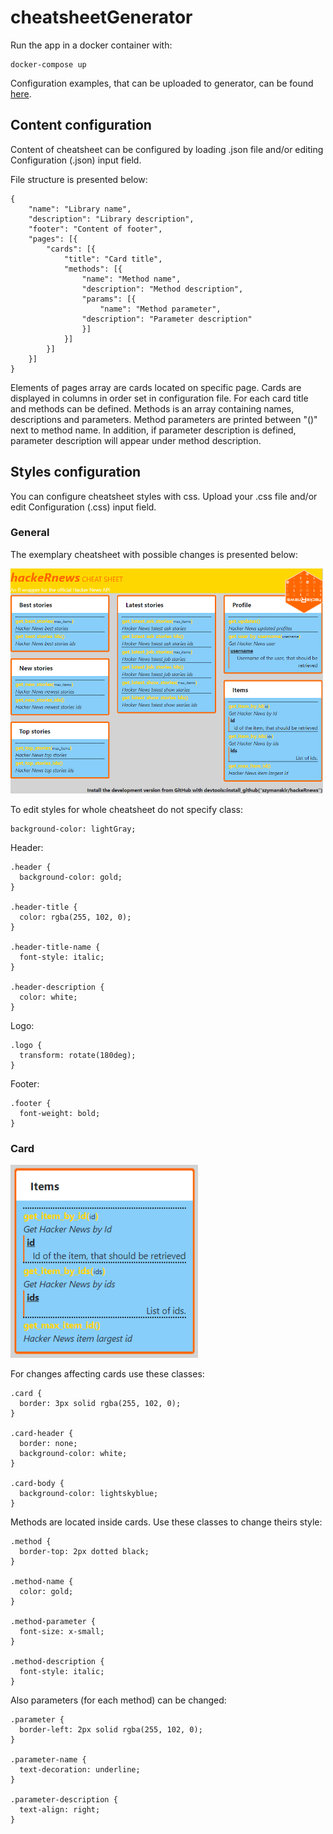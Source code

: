 # cheatsheetGenerator

Run the app in a docker container with:
```
docker-compose up
```

Configuration examples, that can be uploaded to generator, can be found [here](https://github.com/magierska/cheatsheetGenerator/tree/master/example).

## Content configuration

Content of cheatsheet can be configured by loading .json file and/or editing Configuration (.json) input field.

File structure is presented below:

```
{
	"name": "Library name",
	"description": "Library description",
	"footer": "Content of footer",
	"pages": [{
    	"cards": [{
      		"title": "Card title",
      		"methods": [{
        		"name": "Method name",
        		"description": "Method description",
        		"params": [{
          			"name": "Method parameter",
				"description": "Parameter description"
        		}]
      		}]
    	}]
  	}]
}

```

Elements of pages array are cards located on specific page. Cards are displayed in columns in order set in configuration file. For each card title and methods can be defined. Methods is an array containing names, descriptions and parameters. Method parameters are printed between "()" next to method name. In addition, if parameter description is defined, parameter description will appear under method description.

## Styles configuration

You can configure cheatsheet styles with css. Upload your .css file and/or edit Configuration (.css) input field.

### General
The exemplary cheatsheet with possible changes is presented below:

<img src="documentation/css-vis.png" width="500" />

To edit styles for whole cheatsheet do not specify class:
```
background-color: lightGray;
```

Header:
```
.header {
  background-color: gold;
}

.header-title {
  color: rgba(255, 102, 0);
}

.header-title-name {
  font-style: italic;
}

.header-description {
  color: white;
}
```

Logo:
```
.logo {
  transform: rotate(180deg);
}
```

Footer:
```
.footer {
  font-weight: bold;
}
```

### Card

<img src="documentation/css-card-vis.png" width="300" />

For changes affecting cards use these classes:

```
.card {
  border: 3px solid rgba(255, 102, 0);
}

.card-header {
  border: none;
  background-color: white;
}

.card-body {
  background-color: lightskyblue;
}
```

Methods are located inside cards. Use these classes to change theirs style:
```
.method {
  border-top: 2px dotted black;
}

.method-name {
  color: gold;
}

.method-parameter {
  font-size: x-small;
}

.method-description {
  font-style: italic;
}
```

Also parameters (for each method) can be changed:
```
.parameter {
  border-left: 2px solid rgba(255, 102, 0);
}

.parameter-name {
  text-decoration: underline;
}

.parameter-description {
  text-align: right;
}
```
